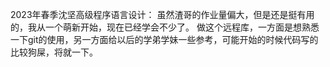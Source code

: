 2023年春季沈坚高级程序语言设计：
虽然渣哥的作业量偏大，但是还是挺有用的，我从一个萌新开始，现在已经学会不少了。
做这个远程库，一方面是想熟悉一下git的使用，另一方面给以后的学弟学妹一些参考，可能开始的时候代码写的比较狗屎，将就一下。
